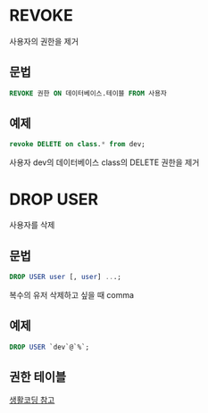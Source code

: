 

# REVOKE

사용자의 권한을 제거

## 문법

```sql
REVOKE 권한 ON 데이터베이스.테이블 FROM 사용자
```

## 예제

```sql
revoke DELETE on class.* from dev;
```
사용자 dev의 데이터베이스 class의 DELETE 권한을 제거 


# DROP USER
사용자를 삭제 

## 문법 

```sql
DROP USER user [, user] ...;
```
복수의 유저 삭제하고 싶을 때 comma

## 예제
```sql 
DROP USER `dev`@`%`;
```


## 권한 테이블
[생활코딩 참고](https://opentutorials.org/course/195/1406)
